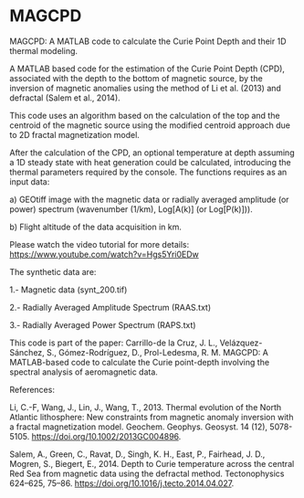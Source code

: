 # MAGCPD

MAGCPD: A MATLAB code to calculate the Curie Point Depth and their 1D thermal modeling.

A MATLAB based code for the estimation of the Curie Point Depth (CPD), associated with the depth to the bottom of magnetic source, by the inversion of magnetic anomalies using the method of Li et al. (2013) and defractal (Salem et al., 2014).

This code uses an algorithm based on the calculation of the top and the centroid of the magnetic source using the modified centroid approach due to 2D fractal magnetization model.

After the calculation of the CPD, an optional temperature at depth assuming a 1D steady state with heat generation could be calculated, introducing the thermal parameters required by the console. 
The functions requires as an input data:

a) GEOtiff image with the magnetic data or radially averaged amplitude (or power) spectrum (wavenumber (1/km), Log[A(k)] (or Log[P(k)])).

b) Flight altitude of the data acquisition in km.

Please watch the video tutorial for more details:
https://www.youtube.com/watch?v=Hgs5Yri0EDw

The synthetic data are:

1.- Magnetic data (synt_200.tif)

2.- Radially Averaged Amplitude Spectrum (RAAS.txt)

3.- Radially Averaged Power Spectrum (RAPS.txt)

This code is part of the paper: 
Carrillo-de la Cruz, J. L., Velázquez-Sánchez, S., Gómez-Rodríguez, D., Prol-Ledesma, R. M. MAGCPD: A MATLAB-based code to calculate the Curie point-depth involving the spectral analysis of aeromagnetic data. 

References:

Li, C.-F, Wang, J., Lin, J., Wang, T., 2013. Thermal evolution of the North Atlantic lithosphere: New constraints from magnetic anomaly inversion with a fractal magnetization model. Geochem. Geophys. Geosyst. 14 (12), 5078-5105. https://doi.org/10.1002/2013GC004896. 

Salem, A., Green, C., Ravat, D., Singh, K. H., East, P., Fairhead, J. D., Mogren, S., Biegert, E., 2014. Depth to Curie temperature across the central Red Sea from magnetic data using the defractal method. Tectonophysics 624–625, 75–86. https://doi.org/10.1016/j.tecto.2014.04.027. 
